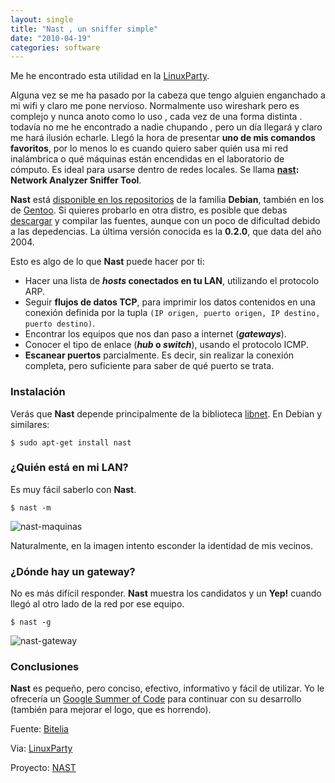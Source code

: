 ```yaml
---
layout: single
title: "Nast , un sniffer simple"
date: "2010-04-19"
categories: software
---
```


Me he encontrado esta utilidad en la [LinuxParty](https://www.linux-party.com).

Alguna vez se me ha pasado por la cabeza que tengo alguien enganchado a mi wifi y claro me pone nervioso. Normalmente uso wireshark pero es complejo y nunca anoto como lo uso , cada vez de una forma distinta . todavía no me he encontrado a nadie chupando , pero un día llegará y claro me hará ilusión echarle. Llegó la hora de presentar **uno de mis comandos favoritos**, por lo menos lo es cuando quiero saber quién usa mi red inalámbrica o qué máquinas están encendidas en el laboratorio de cómputo. Es ideal para usarse dentro de redes locales. Se llama **[nast](https://nast.berlios.de/): Network Analyzer Sniffer Tool**.

**Nast** está [disponible en los repositorios](https://packages.debian.org/lenny/nast) de la familia **Debian**, también en los de [Gentoo](https://gentoo-portage.com/net-analyzer/nast). Si quieres probarlo en otra distro, es posible que debas [descargar](https://download.berlios.de/nast/nast-0.2.0.tar.gz) y compilar las fuentes, aunque con un poco de dificultad debido a las depedencias. La última versión conocida es la **0.2.0**, que data del año 2004.

Esto es algo de lo que **Nast** puede hacer por ti:

- Hacer una lista de **_hosts_ conectados en tu LAN**, utilizando el protocolo ARP.
- Seguir **flujos de datos TCP**, para imprimir los datos contenidos en una conexión definida por la tupla `(IP origen, puerto origen, IP destino, puerto destino)`.
- Encontrar los equipos que nos dan paso a internet (**_gateways_**).
- Conocer el tipo de enlace (**_hub_ o _switch_**), usando el protocolo ICMP.
- **Escanear puertos** parcialmente. Es decir, sin realizar la conexión completa, pero suficiente para saber de qué puerto se trata.

### Instalación

Verás que **Nast** depende principalmente de la biblioteca [libnet](https://github.com/sam-github/libnet). En Debian y similares:

`$ sudo apt-get install nast`

### ¿Quién está en mi LAN?

Es muy fácil saberlo con **Nast**.

`$ nast -m`

![](images/nast-maquinas.jpg "nast-maquinas")

Naturalmente, en la imagen intento esconder la identidad de mis vecinos.

### ¿Dónde hay un gateway?

No es más difícil responder. **Nast** muestra los candidatos y un **Yep!** cuando llegó al otro lado de la red por ese equipo.

`$ nast -g`

![](images/nast-gateway.jpg "nast-gateway")

### Conclusiones

**Nast** es pequeño, pero conciso, efectivo, informativo y fácil de utilizar. Yo le ofrecería un [Google Summer of Code](https://bitelia.com/2010/03/10-proyectos-open-source-gsoc-2010) para continuar con su desarrollo (también para mejorar el logo, que es horrendo).

Fuente: [Bitelia](https://bitelia.com/2010/04/comando-linux-nast)

Via: [LinuxParty](https://www.linux-party.com/modules.php?name=News&file=article&sid=5719:saber-quien-est%E1-utilizando-tu-red,-wifi-incluida.)

Proyecto: [NAST](https://nast.berlios.de/)

